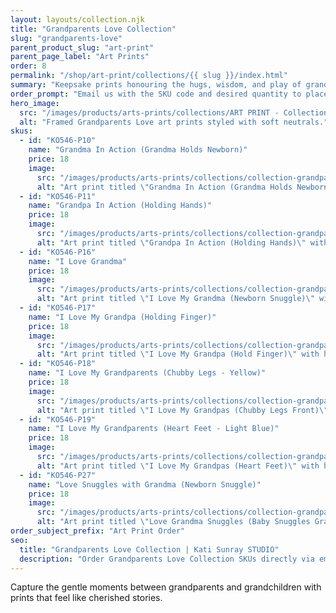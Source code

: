 ```yaml
---
layout: layouts/collection.njk
title: "Grandparents Love Collection"
slug: "grandparents-love"
parent_product_slug: "art-print"
parent_page_label: "Art Prints"
order: 8
permalink: "/shop/art-print/collections/{{ slug }}/index.html"
summary: "Keepsake prints honouring the hugs, wisdom, and play of grandparents."
order_prompt: "Email us with the SKU code and desired quantity to place your order."
hero_image:
  src: "/images/products/arts-prints/collections/ART PRINT - Collection ‘Grandparents love’.jpg"
  alt: "Framed Grandparents Love art prints styled with soft neutrals."
skus:
  - id: "KO546-P10"
    name: "Grandma In Action (Grandma Holds Newborn)"
    price: 18
    image:
      src: "/images/products/arts-prints/collections/collection-grandparents-love/KO546-P10_Art print 8.5x11_Collection Grandparents Love_Grandma in action_Grandma holds newborn_orange.jpg"
      alt: "Art print titled \"Grandma In Action (Grandma Holds Newborn)\" with grandma holds newborn orange illustration."
  - id: "KO546-P11"
    name: "Grandpa In Action (Holding Hands)"
    price: 18
    image:
      src: "/images/products/arts-prints/collections/collection-grandparents-love/KO546-P11_Art print 8.5x11_Collection Grandparents Love_Grandpa in Action_holding hands_gray green colored.jpg"
      alt: "Art print titled \"Grandpa In Action (Holding Hands)\" with holding hands gray green colored illustration."
  - id: "KO546-P16"
    name: "I Love Grandma"
    price: 18
    image:
      src: "/images/products/arts-prints/collections/collection-grandparents-love/KO546-P16_Art print 8.5x11_Collection Grandparents Love_I love my grandma_newborn snuggle_Orange coloured.jpg"
      alt: "Art print titled \"I Love My Grandma (Newborn Snuggle)\" with newborn snuggle orange coloured illustration."
  - id: "KO546-P17"
    name: "I Love My Grandpa (Holding Finger)"
    price: 18
    image:
      src: "/images/products/arts-prints/collections/collection-grandparents-love/KO546-P17_Art print 8.5x11_Collection Grandparents Love_I love my grandpa_hold finger_Orange coloured.jpg"
      alt: "Art print titled \"I Love My Grandpa (Hold Finger)\" with hold finger orange coloured illustration."
  - id: "KO546-P18"
    name: "I Love My Grandparents (Chubby Legs - Yellow)"
    price: 18
    image:
      src: "/images/products/arts-prints/collections/collection-grandparents-love/KO546-P18_Art print 8.5x11_Collection Grandparents Love_I love my grandpas_chubby legs front_yellow coloured.jpg"
      alt: "Art print titled \"I Love My Grandpas (Chubby Legs Front)\" with chubby legs front yellow coloured illustration."
  - id: "KO546-P19"
    name: "I Love My Grandparents (Heart Feet - Light Blue)"
    price: 18
    image:
      src: "/images/products/arts-prints/collections/collection-grandparents-love/KO546-P19_Art print 8.5x11_Collection Grandparents Love_I love my grandpas_heart feet_Blue coloured.jpg"
      alt: "Art print titled \"I Love My Grandpas (Heart Feet)\" with heart feet blue coloured illustration."
  - id: "KO546-P27"
    name: "Love Snuggles with Grandma (Newborn Snuggle)"
    price: 18
    image:
      src: "/images/products/arts-prints/collections/collection-grandparents-love/KO546-P27_Art print 8.5x11_Collection Grandparents Love_Love Grandma Snuggles - Baby Snuggles Grandma'S Lap - Purple Sky.jpg"
      alt: "Art print titled \"Love Grandma Snuggles (Baby Snuggles Grandma's Lap, Purple Sky)\" from the Grandparents Love Collection."
order_subject_prefix: "Art Print Order"
seo:
  title: "Grandparents Love Collection | Kati Sunray STUDIO"
  description: "Order Grandparents Love Collection SKUs directly via email."
---
```


Capture the gentle moments between grandparents and grandchildren with prints that feel like cherished stories.
